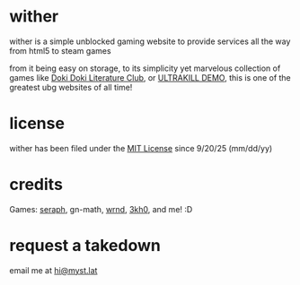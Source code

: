 # wither
wither is a simple unblocked gaming website to provide services all the way from html5 to steam games

from it being easy on storage, to its simplicity yet marvelous collection of games like [Doki Doki Literature Club](https://ddlc.moe/), or [ULTRAKILL DEMO](https://store.steampowered.com/app/1229490/ULTRAKILL/), this is one of the greatest ubg websites of all time! 

# license
wither has been filed under the [MIT License](https://choosealicense.com/licenses/mit/) since 9/20/25 (mm/dd/yy)

# credits
Games: [seraph](https://github.com/a456pur/seraph), gn-math, [wrnd](https://github.com/wrndxyz), [3kh0](https://3kh0.net), and me! :D

# request a takedown
email me at hi@myst.lat
